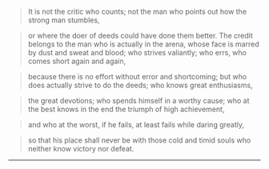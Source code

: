 
>It is not the critic who counts; not the man who points out how the strong man stumbles, 

>or where the doer of deeds could have done them better. 
>The credit belongs to the man who is actually in the arena, whose face is marred by dust and sweat and blood; 
>who strives valiantly; who errs, who comes short again and again, 

>because there is no effort without error and shortcoming; but who does actually strive to do the deeds; who knows great enthusiasms, 

>the great devotions; who spends himself in a worthy cause; who at the best knows in the end the triumph of high achievement, 

>and who at the worst, if he fails, at least fails while daring greatly, 

>so that his place shall never be with those cold and timid souls who neither know victory nor defeat.
****
